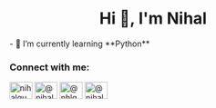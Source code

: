 <h1 align="center">Hi 👋, I'm Nihal</h1>
- 🌱 I’m currently learning **Python**


<h3 align="left">Connect with me:</h3>
<p align="left">
<a href="https://twitter.com/nihalgungorr" target="blank"><img align="center" src="https://raw.githubusercontent.com/rahuldkjain/github-profile-readme-generator/master/src/images/icons/Social/twitter.svg" alt="nihalgungorr" height="30" width="40" /></a>
<a href="https://linkedin.com/in/@nihalgungor" target="blank"><img align="center" src="https://raw.githubusercontent.com/rahuldkjain/github-profile-readme-generator/master/src/images/icons/Social/linked-in-alt.svg" alt="@nihalgungor" height="30" width="40" /></a>
<a href="https://instagram.com/@nhlgngrr" target="blank"><img align="center" src="https://raw.githubusercontent.com/rahuldkjain/github-profile-readme-generator/master/src/images/icons/Social/instagram.svg" alt="@nhlgngrr" height="30" width="40" /></a>
<a href="https://medium.com/@nihalgungor" target="blank"><img align="center" src="https://raw.githubusercontent.com/rahuldkjain/github-profile-readme-generator/master/src/images/icons/Social/medium.svg" alt="@nihalgungor" height="30" width="40" /></a>
</p>
